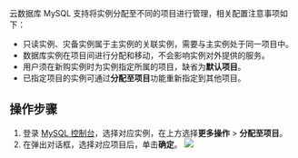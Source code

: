 云数据库 MySQL 支持将实例分配至不同的项目进行管理，相关配置注意事项如下：
- 只读实例、灾备实例属于主实例的关联实例，需要与主实例处于同一项目中。
- 数据库实例在项目间进行分配和移动，不会影响实例对外提供的服务。
- 用户须在新购实例时为实例指定所属的项目，缺省为**默认项目**。
- 已指定项目的实例可通过**分配至项目**功能重新指定到其他项目。

## 操作步骤
1. 登录 [MySQL 控制台](https://console.cloud.tencent.com/cdb/)，选择对应实例，在上方选择**更多操作** > **分配至项目**。
2. 在弹出对话框，选择对应项目后，单击**确定**。
![](https://qcloudimg.tencent-cloud.cn/raw/d2ce1a075dd81d514338282c8af96852.png)
